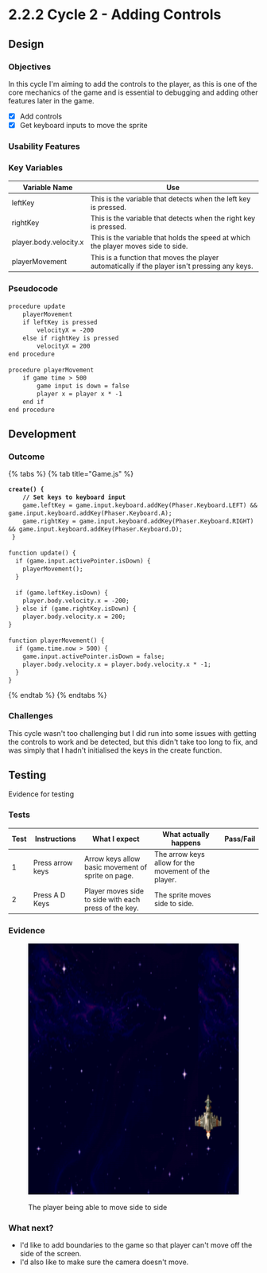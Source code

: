 # 2.2.2 Cycle 2 - Adding Controls

## Design

### Objectives

In this cycle I'm aiming to add the controls to the player, as this is one of the core mechanics of the game and is essential to debugging and adding other features later in the game.&#x20;

* [x] Add controls
* [x] Get keyboard inputs to move the sprite

### Usability Features

### Key Variables

| Variable Name          | Use                                                                                           |
| ---------------------- | --------------------------------------------------------------------------------------------- |
| leftKey                | This is the variable that detects when the left key is pressed.                               |
| rightKey               | This is the variable that detects when the right key is pressed.                              |
| player.body.velocity.x | This is the variable that holds the speed at which the player moves side to side.             |
| playerMovement         | This is a function that moves the player automatically if the player isn't pressing any keys. |

### Pseudocode

```
procedure update
    playerMovement
    if leftKey is pressed
        velocityX = -200
    else if rightKey is pressed
        velocityX = 200
end procedure

procedure playerMovement
    if game time > 500
        game input is down = false
        player x = player x * -1
    end if
end procedure
```

## Development

### Outcome

{% tabs %}
{% tab title="Game.js" %}
<pre class="language-javascript" data-title="Game.js"><code class="lang-javascript"><strong>create() {
</strong><strong>    // Set keys to keyboard input
</strong>    game.leftKey = game.input.keyboard.addKey(Phaser.Keyboard.LEFT) &#x26;&#x26; game.input.keyboard.addKey(Phaser.Keyboard.A);
    game.rightKey = game.input.keyboard.addKey(Phaser.Keyboard.RIGHT) &#x26;&#x26; game.input.keyboard.addKey(Phaser.Keyboard.D);
 }
 
function update() {
  if (game.input.activePointer.isDown) {
    playerMovement();
  }

  if (game.leftKey.isDown) {
    player.body.velocity.x = -200;
  } else if (game.rightKey.isDown) {
    player.body.velocity.x = 200;
}
  
function playerMovement() {
  if (game.time.now > 500) {
    game.input.activePointer.isDown = false;
    player.body.velocity.x = player.body.velocity.x * -1;
  }
}
</code></pre>
{% endtab %}
{% endtabs %}

### Challenges

This cycle wasn't too challenging but I did run into some issues with getting the controls to work and be detected, but this didn't take too long to fix, and was simply that I hadn't initialised the keys in the create function.&#x20;

## Testing

Evidence for testing

### Tests

<table><thead><tr><th>Test</th><th>Instructions</th><th>What I expect</th><th>What actually happens</th><th data-type="select">Pass/Fail</th></tr></thead><tbody><tr><td>1</td><td>Press arrow keys</td><td>Arrow keys allow basic movement of sprite on page.</td><td>The arrow keys allow for the movement of the player.</td><td></td></tr><tr><td>2</td><td>Press A D Keys</td><td>Player moves side to side with each press of the key.</td><td>The sprite moves side to side.</td><td></td></tr></tbody></table>

### Evidence

<figure><img src="../.gitbook/assets/image (2).png" alt=""><figcaption><p>The player being able to move side to side</p></figcaption></figure>

### What next?

* I'd like to add boundaries to the game so that player can't move off the side of the screen.
* I'd also like to make sure the camera doesn't move.
